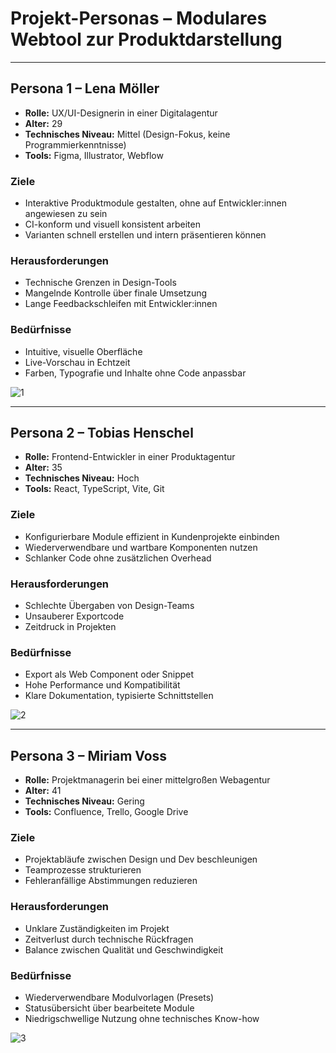# Projekt-Personas – Modulares Webtool zur Produktdarstellung

---

## Persona 1 – Lena Möller

- **Rolle:** UX/UI-Designerin in einer Digitalagentur  
- **Alter:** 29  
- **Technisches Niveau:** Mittel (Design-Fokus, keine Programmierkenntnisse)  
- **Tools:** Figma, Illustrator, Webflow

### Ziele
- Interaktive Produktmodule gestalten, ohne auf Entwickler:innen angewiesen zu sein  
- CI-konform und visuell konsistent arbeiten  
- Varianten schnell erstellen und intern präsentieren können

### Herausforderungen
- Technische Grenzen in Design-Tools  
- Mangelnde Kontrolle über finale Umsetzung  
- Lange Feedbackschleifen mit Entwickler:innen

### Bedürfnisse
- Intuitive, visuelle Oberfläche  
- Live-Vorschau in Echtzeit  
- Farben, Typografie und Inhalte ohne Code anpassbar

![1](artefakte/personas/1.png)

---

## Persona 2 – Tobias Henschel

- **Rolle:** Frontend-Entwickler in einer Produktagentur  
- **Alter:** 35  
- **Technisches Niveau:** Hoch  
- **Tools:** React, TypeScript, Vite, Git

### Ziele
- Konfigurierbare Module effizient in Kundenprojekte einbinden  
- Wiederverwendbare und wartbare Komponenten nutzen  
- Schlanker Code ohne zusätzlichen Overhead

### Herausforderungen
- Schlechte Übergaben von Design-Teams  
- Unsauberer Exportcode  
- Zeitdruck in Projekten

### Bedürfnisse
- Export als Web Component oder Snippet  
- Hohe Performance und Kompatibilität  
- Klare Dokumentation, typisierte Schnittstellen

![2](artefakte/personas/2.png)

---

## Persona 3 – Miriam Voss

- **Rolle:** Projektmanagerin bei einer mittelgroßen Webagentur  
- **Alter:** 41  
- **Technisches Niveau:** Gering  
- **Tools:** Confluence, Trello, Google Drive

### Ziele
- Projektabläufe zwischen Design und Dev beschleunigen  
- Teamprozesse strukturieren  
- Fehleranfällige Abstimmungen reduzieren

### Herausforderungen
- Unklare Zuständigkeiten im Projekt  
- Zeitverlust durch technische Rückfragen  
- Balance zwischen Qualität und Geschwindigkeit

### Bedürfnisse
- Wiederverwendbare Modulvorlagen (Presets)  
- Statusübersicht über bearbeitete Module  
- Niedrigschwellige Nutzung ohne technisches Know-how

![3](artefakte/personas/3.png)